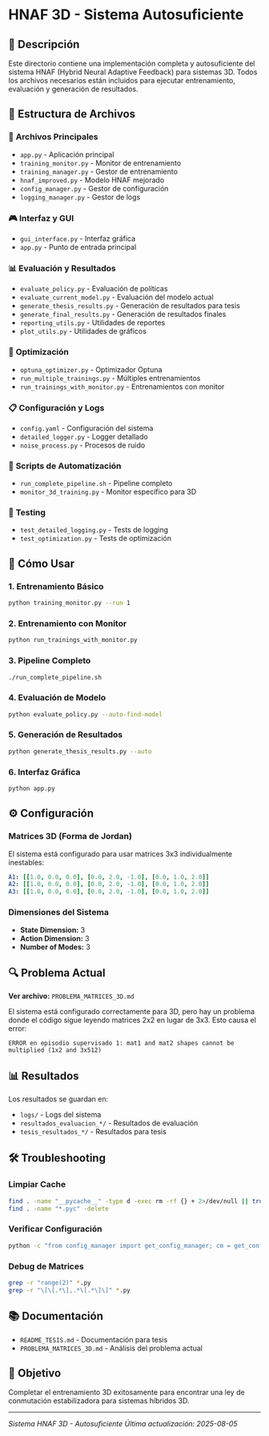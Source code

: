 # HNAF 3D - Sistema Autosuficiente

## 🎯 **Descripción**

Este directorio contiene una implementación completa y autosuficiente del sistema HNAF (Hybrid Neural Adaptive Feedback) para sistemas 3D. Todos los archivos necesarios están incluidos para ejecutar entrenamiento, evaluación y generación de resultados.

## 📁 **Estructura de Archivos**

### 🔧 **Archivos Principales**
- `app.py` - Aplicación principal
- `training_monitor.py` - Monitor de entrenamiento
- `training_manager.py` - Gestor de entrenamiento
- `hnaf_improved.py` - Modelo HNAF mejorado
- `config_manager.py` - Gestor de configuración
- `logging_manager.py` - Gestor de logs

### 🎮 **Interfaz y GUI**
- `gui_interface.py` - Interfaz gráfica
- `app.py` - Punto de entrada principal

### 📊 **Evaluación y Resultados**
- `evaluate_policy.py` - Evaluación de políticas
- `evaluate_current_model.py` - Evaluación del modelo actual
- `generate_thesis_results.py` - Generación de resultados para tesis
- `generate_final_results.py` - Generación de resultados finales
- `reporting_utils.py` - Utilidades de reportes
- `plot_utils.py` - Utilidades de gráficos

### 🔬 **Optimización**
- `optuna_optimizer.py` - Optimizador Optuna
- `run_multiple_trainings.py` - Múltiples entrenamientos
- `run_trainings_with_monitor.py` - Entrenamientos con monitor

### 📋 **Configuración y Logs**
- `config.yaml` - Configuración del sistema
- `detailed_logger.py` - Logger detallado
- `noise_process.py` - Procesos de ruido

### 🚀 **Scripts de Automatización**
- `run_complete_pipeline.sh` - Pipeline completo
- `monitor_3d_training.py` - Monitor específico para 3D

### 🧪 **Testing**
- `test_detailed_logging.py` - Tests de logging
- `test_optimization.py` - Tests de optimización

## 🚀 **Cómo Usar**

### 1. **Entrenamiento Básico**
```bash
python training_monitor.py --run 1
```

### 2. **Entrenamiento con Monitor**
```bash
python run_trainings_with_monitor.py
```

### 3. **Pipeline Completo**
```bash
./run_complete_pipeline.sh
```

### 4. **Evaluación de Modelo**
```bash
python evaluate_policy.py --auto-find-model
```

### 5. **Generación de Resultados**
```bash
python generate_thesis_results.py --auto
```

### 6. **Interfaz Gráfica**
```bash
python app.py
```

## ⚙️ **Configuración**

### Matrices 3D (Forma de Jordan)
El sistema está configurado para usar matrices 3x3 individualmente inestables:

```yaml
A1: [[1.0, 0.0, 0.0], [0.0, 2.0, -1.0], [0.0, 1.0, 2.0]]
A2: [[1.0, 0.0, 0.0], [0.0, 2.0, -1.0], [0.0, 1.0, 2.0]]
A3: [[1.0, 0.0, 0.0], [0.0, 2.0, -1.0], [0.0, 1.0, 2.0]]
```

### Dimensiones del Sistema
- **State Dimension:** 3
- **Action Dimension:** 3
- **Number of Modes:** 3

## 🔍 **Problema Actual**

**Ver archivo:** `PROBLEMA_MATRICES_3D.md`

El sistema está configurado correctamente para 3D, pero hay un problema donde el código sigue leyendo matrices 2x2 en lugar de 3x3. Esto causa el error:

```
ERROR en episodio supervisado 1: mat1 and mat2 shapes cannot be multiplied (1x2 and 3x512)
```

## 📊 **Resultados**

Los resultados se guardan en:
- `logs/` - Logs del sistema
- `resultados_evaluacion_*/` - Resultados de evaluación
- `tesis_resultados_*/` - Resultados para tesis

## 🛠️ **Troubleshooting**

### Limpiar Cache
```bash
find . -name "__pycache__" -type d -exec rm -rf {} + 2>/dev/null || true
find . -name "*.pyc" -delete
```

### Verificar Configuración
```bash
python -c "from config_manager import get_config_manager; cm = get_config_manager(); print(f'A1: {cm.get(\"defaults.matrices.A1\")}')"
```

### Debug de Matrices
```bash
grep -r "range(2)" *.py
grep -r "\[\[.*\],.*\[.*\]\]" *.py
```

## 📚 **Documentación**

- `README_TESIS.md` - Documentación para tesis
- `PROBLEMA_MATRICES_3D.md` - Análisis del problema actual

## 🎯 **Objetivo**

Completar el entrenamiento 3D exitosamente para encontrar una ley de conmutación estabilizadora para sistemas híbridos 3D.

---
*Sistema HNAF 3D - Autosuficiente*
*Última actualización: 2025-08-05* 